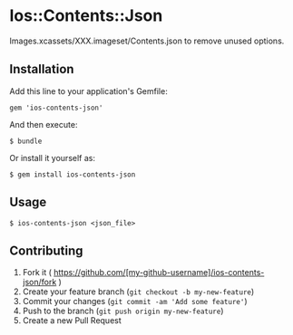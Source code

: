 # Ios::Contents::Json

Images.xcassets/XXX.imageset/Contents.json to remove unused options.

## Installation

Add this line to your application's Gemfile:

    gem 'ios-contents-json'

And then execute:

    $ bundle

Or install it yourself as:

    $ gem install ios-contents-json

## Usage

    $ ios-contents-json <json_file>

## Contributing

1. Fork it ( https://github.com/[my-github-username]/ios-contents-json/fork )
2. Create your feature branch (`git checkout -b my-new-feature`)
3. Commit your changes (`git commit -am 'Add some feature'`)
4. Push to the branch (`git push origin my-new-feature`)
5. Create a new Pull Request

